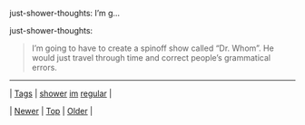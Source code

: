 <!--
title: just-shower-thoughts
date: 2020-06-28T15:27:00.095Z
tags: shower, im, regular
-->


just-shower-thoughts: I’m g...

<p>just-shower-thoughts:</p>

<blockquote><p>I’m going to have to create a spinoff show called “Dr. Whom”. He would just travel through time and correct people’s grammatical errors.</p></blockquote>

<!--BOTTOM-POST-NAVIGATION-->
---

| [Tags](tags.md) | [shower](tag-shower.md) [im](tag-im.md) [regular](tag-regular.md) |

| [Newer](131793931283.md) | [Top](index.md) | [Older](131799691827.md) |
